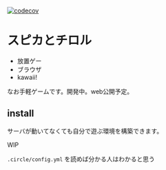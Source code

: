[![codecov](https://codecov.io/gh/jyllsarta/stray/branch/master/graph/badge.svg)](https://codecov.io/gh/jyllsarta/stray)

# スピカとチロル

* 放置ゲー
* ブラウザ
* kawaii!

なお手軽ゲームです。開発中。web公開予定。

## install

サーバが動いてなくても自分で遊ぶ環境を構築できます。

WIP

`.circle/config.yml` を読めば分かる人はわかると思う
